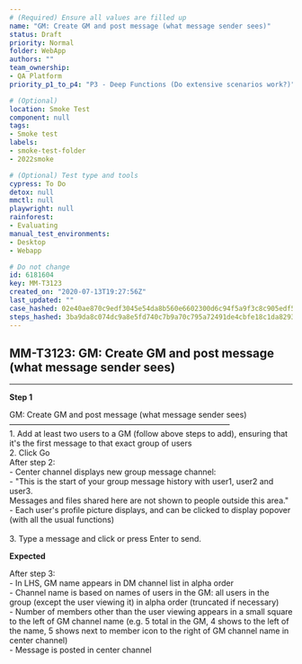 ```yaml
---
# (Required) Ensure all values are filled up
name: "GM: Create GM and post message (what message sender sees)"
status: Draft
priority: Normal
folder: WebApp
authors: ""
team_ownership: 
- QA Platform
priority_p1_to_p4: "P3 - Deep Functions (Do extensive scenarios work?)"

# (Optional)
location: Smoke Test
component: null
tags: 
- Smoke test
labels: 
- smoke-test-folder
- 2022smoke

# (Optional) Test type and tools
cypress: To Do
detox: null
mmctl: null
playwright: null
rainforest: 
- Evaluating
manual_test_environments: 
- Desktop
- Webapp

# Do not change
id: 6181604
key: MM-T3123
created_on: "2020-07-13T19:27:56Z"
last_updated: ""
case_hashed: 02e40ae870c9edf3045e54da8b560e6602300d6c94f5a9f3c8c905edf5ab4331fca3cba09269549383ef22a00e87d518
steps_hashed: 3ba9da8c074dc9a8e5fd740c7b9a70c795a72491de4cbfe18c1da829383a81a5c5b8bbc4f273d64cdf80077cef35719f
---
```


<!-- (Auto-generated) Based on frontmatter's "key" and "name" -->

## MM-T3123: GM: Create GM and post message (what message sender sees)

---

**Step 1**

GM: Create GM and post message (what message sender sees)\
————————————————————————————\
1\. Add at least two users to a GM (follow above steps to add), ensuring that it's the first message to that exact group of users\
2\. Click Go\
After step 2:\
\- Center channel displays new group message channel:\
\- "This is the start of your group message history with user1, user2 and user3.\
Messages and files shared here are not shown to people outside this area."\
\- Each user's profile picture displays, and can be clicked to display popover (with all the usual functions)\
\
3\. Type a message and click or press Enter to send.

**Expected**

After step 3:\
\- In LHS, GM name appears in DM channel list in alpha order\
\- Channel name is based on names of users in the GM: all users in the group (except the user viewing it) in alpha order (truncated if necessary)\
\- Number of members other than the user viewing appears in a small square to the left of GM channel name (e.g. 5 total in the GM, 4 shows to the left of the name, 5 shows next to member icon to the right of GM channel name in center channel)\
\- Message is posted in center channel
